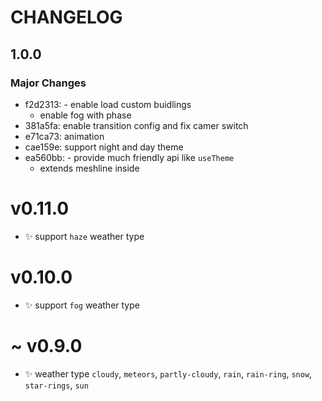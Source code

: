 # CHANGELOG

## 1.0.0

### Major Changes

- f2d2313: - enable load custom buidlings
  - enable fog with phase
- 381a5fa: enable transition config and fix camer switch
- e71ca73: animation
- cae159e: support night and day theme
- ea560bb: - provide much friendly api like `useTheme`
  - extends meshline inside

# v0.11.0

- ✨ support `haze` weather type

# v0.10.0

- ✨ support `fog` weather type

# ~ v0.9.0

- ✨ weather type `cloudy`, `meteors`, `partly-cloudy`, `rain`, `rain-ring`, `snow`, `star-rings`, `sun`
